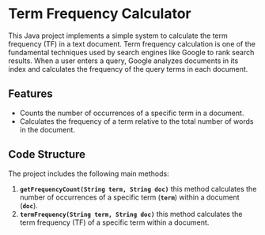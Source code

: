 # Term Frequency Calculator
This Java project implements a simple system to calculate the term frequency (TF) in a text document. Term frequency calculation is one of the fundamental techniques used by search engines like Google to rank search results. When a user enters a query, Google analyzes documents in its index and calculates the frequency of the query terms in each document.

## Features
- Counts the number of occurrences of a specific term in a document.
- Calculates the frequency of a term relative to the total number of words in the document.

## Code Structure
The project includes the following main methods:
1. **`getFrequencyCount(String term, String doc)`** this method calculates the number of occurrences of a specific term (**`term`**) within a document (**`doc`**).
2. **`termFrequency(String term, String doc)`** this method calculates the term frequency (TF) of a specific term within a document.




